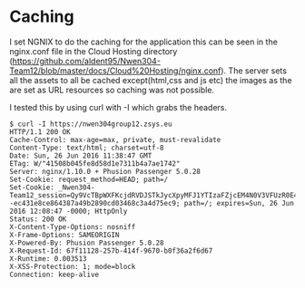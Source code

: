 # Caching
I set NGNIX to do the caching for the application this can be seen in the nginx.conf file in the Cloud Hosting directory (https://github.com/aldent95/Nwen304-Team12/blob/master/docs/Cloud%20Hosting/nginx.conf). The server sets all the assets to all be cached except(html,css and js etc) the images as the are set as URL resources so caching was not possible.

I tested this by using curl with -I which grabs the headers.
```
$ curl -I https://nwen304group12.zsys.eu
HTTP/1.1 200 OK
Cache-Control: max-age=max, private, must-revalidate
Content-Type: text/html; charset=utf-8
Date: Sun, 26 Jun 2016 11:38:47 GMT
ETag: W/"41508b045fe8d58d1e7311b4a7ae1742"
Server: nginx/1.10.0 + Phusion Passenger 5.0.28
Set-Cookie: request_method=HEAD; path=/
Set-Cookie: _Nwen304-Team12_session=Qy9VcTBpWXFKcjdRVDJSTkJycXpyMFJ1YTIzaFZjcEM4N0V3VFUzR0E4OEZwaXZEQW96eS9NdGo5OHJNQllvTEpDMUZuV2Y3UGNLMjROWk5PT3Y4ekdPeUljZHc0akpjY1lCekg5eWdFYjRZaE9HVjNqNW1welZaSFVrZW9LLzgrVC9wUTJldlRKZGVJemJDR1ZsZ0RBPT0tLVJGM2RZL0dOMWpXYWZxUHFBTGlzY0E9PQ%3D%3D--ec431e8ce864387a49b2890cd03468c3a4d75ec9; path=/; expires=Sun, 26 Jun 2016 12:08:47 -0000; HttpOnly
Status: 200 OK
X-Content-Type-Options: nosniff
X-Frame-Options: SAMEORIGIN
X-Powered-By: Phusion Passenger 5.0.28
X-Request-Id: 67f11128-257b-414f-9670-b0f36a2f6d67
X-Runtime: 0.003513
X-XSS-Protection: 1; mode=block
Connection: keep-alive
```
